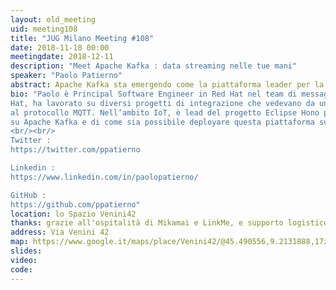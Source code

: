 ```yaml
---
layout: old_meeting
uid: meeting108
title: "JUG Milano Meeting #108"
date: 2018-11-18 00:00
meetingdate: 2018-12-11
description: "Meet Apache Kafka : data streaming nelle tue mani"
speaker: "Paolo Patierno"
abstract: Apache Kafka sta emergendo come la piattaforma leader per la realizzazione di real-time data pipelines. Garantisce lo scambio di messaggi con elevato throughput e bassa latenza così come fornisce una serie di opzioni di sviluppo per poter coprire tutte le fasi di una pipeline di data streaming distribuita, dall’ingestion al processing. Nel corso di questa sessione, vedremo una introduzione su Apache Kafka, la sua architettura, come funziona e l’intero ecosistema di cui fa parte con l’aggiunta di Kafka Connect e Kafka Streams che rendono questa piattaforma utilissima per diversi scenari."
bio: "Paolo è Principal Software Engineer in Red Hat nel team di messaging ed IoT. In Red
Hat, ha lavorato su diversi progetti di integrazione che vedevano da un lato il protocollo AMQP e dall’altro piattaforme come Apache Kafka e Spark; inoltre ha lavorato sul progetto EnMasse, una piattaforma di messaging as a service, sviluppando il supporto
al protocollo MQTT. Nell’ambito IoT, è lead del progetto Eclipse Hono partecipando alla definizione della API ed è committer del progetto Eclipse Paho oltre che essere maintainer dei componenti IoT nel progetto Eclipse Vert.x. Ultimamente, si sta focalizzando
su Apache Kafka e di come sia possibile deployare questa piattaforma su Kubernetes ed OpenShift attraverso il progetto Strimzi. Infine, è speaker e blogger su tutto ciò su cui lavora.
<br/><br/>
Twitter :
https://twitter.com/ppatierno

Linkedin :
https://www.linkedin.com/in/paolopatierno/

GitHub :
https://github.com/ppatierno"
location: lo Spazio Venini42
thanks: grazie all'ospitalità di Mikamai e LinkMe, e supporto logistico di Credimi
address: Via Venini 42
map: https://www.google.it/maps/place/Venini42/@45.490556,9.2131888,17z/data=!3m1!4b1!4m5!3m4!1s0x4786c6de20e6362f:0xc95afb6f555f4ed6!8m2!3d45.490556!4d9.2153775
slides: 
video: 
code: 
---
```

